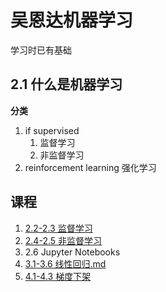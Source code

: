# 吴恩达机器学习
学习时已有基础

## 2.1 什么是机器学习
**分类**
1.  if supervised
	1. 监督学习
	2. 非监督学习
2. reinforcement learning 强化学习
## 课程
1. [2.2-2.3 监督学习](2.2-2.3监督学习.md)
2. [2.4-2.5 非监督学习](2.4-2.5非监督学习.md)
3. 2.6 Jupyter Notebooks
4. [3.1-3.6 线性回归.md](3.1-3.6线性回归.md)
5. [4.1-4.3 梯度下架](4.1-4.3梯度下架.md)